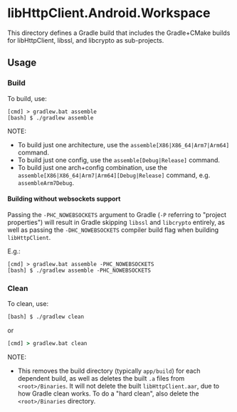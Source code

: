 # libHttpClient.Android.Workspace

This directory defines a Gradle build that includes the
Gradle+CMake builds for libHttpClient, libssl, and libcrypto
as sub-projects.

## Usage

### Build

To build, use:
```
[cmd] > gradlew.bat assemble
[bash] $ ./gradlew assemble
```
NOTE:
- To build just one architecture, use the `assemble[X86|X86_64|Arm7|Arm64]`
command.
- To build just one config, use the `assemble[Debug|Release]` command.
- To build just one arch+config combination, use the
`assemble[X86|X86_64|Arm7|Arm64][Debug|Release]` command, e.g. `assembleArm7Debug`.

#### Building without websockets support

Passing the `-PHC_NOWEBSOCKETS` argument to Gradle (`-P` referring to "project
properties") will result in Gradle skipping `libssl` and `libcrypto` entirely,
as well as passing the `-DHC_NOWEBSOCKETS` compiler build flag when building
`libHttpClient`.

E.g.:
```
[cmd] > gradlew.bat assemble -PHC_NOWEBSOCKETS
[bash] $ ./gradlew assemble -PHC_NOWEBSOCKETS
```

### Clean

To clean, use:
```sh
[bash] $ ./gradlew clean
```
or
```bat
[cmd] > gradlew.bat clean
```
NOTE:
- This removes the build directory (typically `app/build`) for each dependent
build, as well as deletes the built `.a` files from `<root>/Binaries`. It will
not delete the built `libHttpClient.aar`, due to how Gradle clean works. To do
a "hard clean", also delete the `<root>/Binaries` directory.
